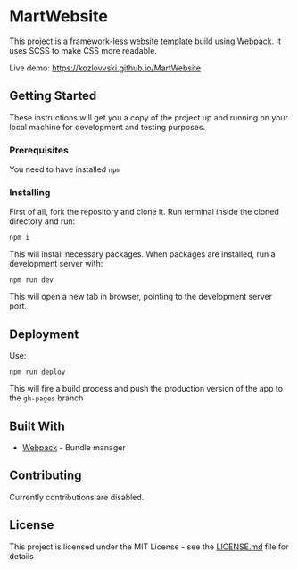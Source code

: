 # MartWebsite

This project is a framework-less website template build using Webpack. It uses SCSS to make CSS more readable.

Live demo: https://kozlovvski.github.io/MartWebsite

## Getting Started

These instructions will get you a copy of the project up and running on your local machine for development and testing purposes.

### Prerequisites

You need to have installed `npm`

### Installing

First of all, fork the repository and clone it. Run terminal inside the cloned directory and run:

```
npm i
```

This will install necessary packages. When packages are installed, run a development server with:

```
npm run dev
```

This will open a new tab in browser, pointing to the development server port.


## Deployment

Use: 

```
npm run deploy
```

This will fire a build process and push the production version of the app to the `gh-pages` branch

## Built With

* [Webpack](https://github.com/webpack/webpack) - Bundle manager

## Contributing

Currently contributions are disabled.

## License

This project is licensed under the MIT License - see the [LICENSE.md](LICENSE.md) file for details
